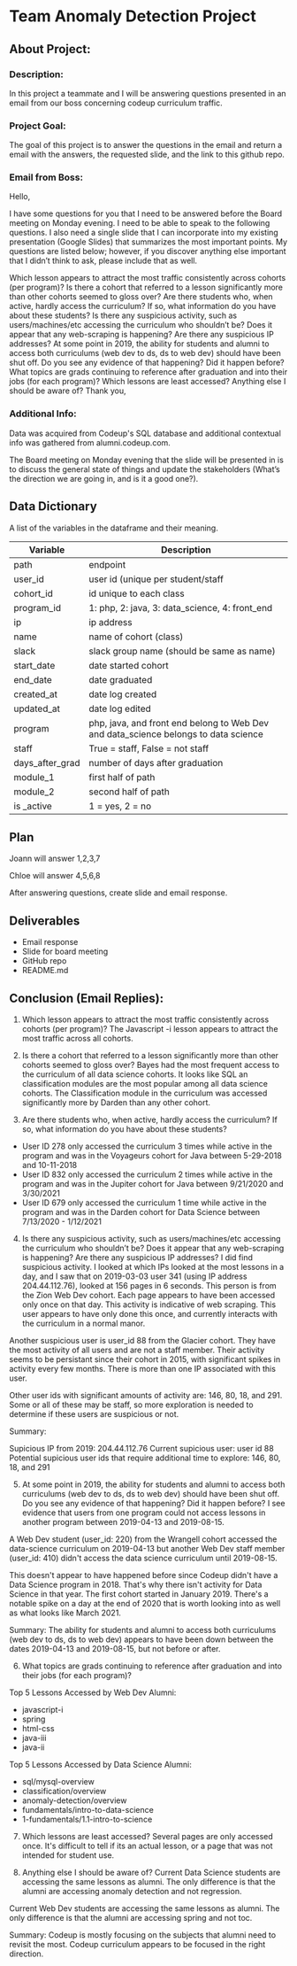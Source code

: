 # Team Anomaly Detection Project

## About Project:

### Description:

In this project a teammate and I will be answering questions presented in an email from our boss concerning codeup curriculum traffic.

### Project Goal:

The goal of this project is to answer the questions in the email and return a email with the answers, the requested slide, and the link to this github repo.

### Email from Boss:

Hello,

I have some questions for you that I need to be answered before the Board meeting on Monday evening. I need to be able to speak to the following questions. I also need a single slide that I can incorporate into my existing presentation (Google Slides) that summarizes the most important points. My questions are listed below; however, if you discover anything else important that I didn’t think to ask, please include that as well.

Which lesson appears to attract the most traffic consistently across cohorts (per program)?
Is there a cohort that referred to a lesson significantly more than other cohorts seemed to gloss over?
Are there students who, when active, hardly access the curriculum? If so, what information do you have about these students?
Is there any suspicious activity, such as users/machines/etc accessing the curriculum who shouldn’t be? Does it appear that any web-scraping is happening? Are there any suspicious IP addresses?
At some point in 2019, the ability for students and alumni to access both curriculums (web dev to ds, ds to web dev) should have been shut off. Do you see any evidence of that happening? Did it happen before?
What topics are grads continuing to reference after graduation and into their jobs (for each program)?
Which lessons are least accessed?
Anything else I should be aware of?
Thank you,


### Additional Info:
Data was acquired from Codeup's SQL database and additional contextual info was gathered from alumni.codeup.com.

The Board meeting on Monday evening that the slide will be presented in is to discuss the general state of things and update the stakeholders (What’s the direction we are going in, and is it a good one?).

## Data Dictionary 
A list of the variables in the dataframe and their meaning. 

| Variable       | Description                         |
| -------------- | ----------------------------------- |
|     path          | endpoint |
|user_id| user id (unique per student/staff|
|cohort_id|id unique to each class|
|program_id|1: php, 2: java, 3: data_science, 4: front_end|
|ip|ip address|
|name|name of cohort (class)|
|slack|slack group name (should be same as name)|
|start_date|date started cohort|
|end_date|date graduated|
|created_at|date log created|
|updated_at|date log edited|
|program|php, java, and front end belong to Web Dev and data_science belongs to data science|
|staff|True = staff, False = not staff|
|days_after_grad|number of days after graduation|
|module_1|first half of path|
|module_2|second half of path|
|is _active|1 = yes, 2 = no|

## Plan 

Joann will answer 1,2,3,7

Chloe will answer 4,5,6,8

After answering questions, create slide and email response. 

## Deliverables 

- Email response
- Slide for board meeting
- GitHub repo
- README.md

## Conclusion (Email Replies):

1. Which lesson appears to attract the most traffic consistently across cohorts (per program)?
The Javascript -i lesson appears to attract the most traffic across all cohorts.

2. Is there a cohort that referred to a lesson significantly more than other cohorts seemed to gloss over?
Bayes had the most frequent access to the curriculum of all data science cohorts. It looks like SQL an classification modules are the most popular among all data science cohorts. The Classification module in the curriculum was accessed significantly more by Darden than any other cohort.

3. Are there students who, when active, hardly access the curriculum? If so, what information do you have about these students?
- User ID 278 only accessed the curriculum 3 times while active in the program and was in the Voyageurs cohort for Java between 5-29-2018 and 10-11-2018
- User ID 832 only accessed the curriculum 2 times while active in the program and was in the Jupiter cohort for Java between 9/21/2020 and 3/30/2021
- User ID 679 only accessed the curriculum 1 time while active in the program and was in the Darden cohort for Data Science between 7/13/2020 - 1/12/2021

4. Is there any suspicious activity, such as users/machines/etc accessing the curriculum who shouldn’t be? Does it appear that any web-scraping is happening? Are there any suspicious IP addresses?
I did find suspicious activity. I looked at which IPs looked at the most lessons in a day, and I saw that on 2019-03-03 user 341 (using IP address 204.44.112.76), looked at 156 pages in 6 seconds. This person is from the Zion Web Dev cohort. Each page appears to have been accessed only once on that day. This activity is indicative of web scraping. This user appears to have only done this once, and currently interacts with the curriculum in a normal manor.

Another suspicious user is user_id 88 from the Glacier cohort. They have the most activity of all users and are not a staff member. Their activity seems to be persistant since their cohort in 2015, with significant spikes in activity every few months. There is more than one IP associated with this user.

Other user ids with significant amounts of activity are: 146, 80, 18, and 291. Some or all of these may be staff, so more exploration is needed to determine if these users are suspicious or not.

Summary:

Supicious IP from 2019: 204.44.112.76 Current supicious user: user id 88 Potential supicious user ids that require additional time to explore: 146, 80, 18, and 291

5. At some point in 2019, the ability for students and alumni to access both curriculums (web dev to ds, ds to web dev) should have been shut off. Do you see any evidence of that happening? Did it happen before?
I see evidence that users from one program could not access lessons in another program between 2019-04-13 and 2019-08-15.

A Web Dev student (user_id: 220) from the Wrangell cohort accessed the data-science curriculum on 2019-04-13 but another Web Dev staff member (user_id: 410) didn't access the data science curriculum until 2019-08-15.

This doesn't appear to have happened before since Codeup didn't have a Data Science program in 2018. That's why there isn't activity for Data Science in that year. The first cohort started in January 2019. There's a notable spike on a day at the end of 2020 that is worth looking into as well as what looks like March 2021.

Summary: The ability for students and alumni to access both curriculums (web dev to ds, ds to web dev) appears to have been down between the dates 2019-04-13 and 2019-08-15, but not before or after.

6. What topics are grads continuing to reference after graduation and into their jobs (for each program)?

Top 5 Lessons Accessed by Web Dev Alumni:

- javascript-i
- spring
- html-css
- java-iii
- java-ii

Top 5 Lessons Accessed by Data Science Alumni:

- sql/mysql-overview
- classification/overview
- anomaly-detection/overview
- fundamentals/intro-to-data-science
- 1-fundamentals/1.1-intro-to-science

7. Which lessons are least accessed?
Several pages are only accessed once. It's difficult to tell if its an actual lesson, or a page that was not intended for student use.

8. Anything else I should be aware of?
Current Data Science students are accessing the same lessons as alumni. The only difference is that the alumni are accessing anomaly detection and not regression.

Current Web Dev students are accessing the same lessons as alumni. The only difference is that the alumni are accessing spring and not toc.

Summary: Codeup is mostly focusing on the subjects that alumni need to revisit the most. Codeup curriculum appears to be focused in the right direction.

